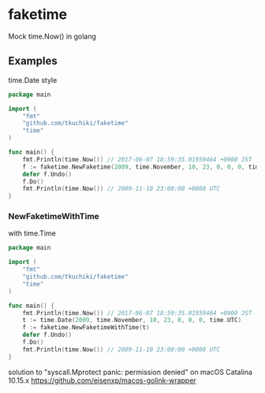 # faketime
Mock time.Now() in golang

## Examples

time.Date style

```go
package main

import (
	"fmt"
	"github.com/tkuchiki/faketime"
	"time"
)

func main() {
	fmt.Println(time.Now()) // 2017-06-07 18:59:35.01959464 +0900 JST
	f := faketime.NewFaketime(2009, time.November, 10, 23, 0, 0, 0, time.UTC)
	defer f.Undo()
	f.Do()
	fmt.Println(time.Now()) // 2009-11-10 23:00:00 +0000 UTC
}
```

### NewFaketimeWithTime

with time.Time

```go
package main

import (
	"fmt"
	"github.com/tkuchiki/faketime"
	"time"
)

func main() {
	fmt.Println(time.Now()) // 2017-06-07 18:59:35.01959464 +0900 JST
    t := time.Date(2009, time.November, 10, 23, 0, 0, 0, time.UTC)
	f := faketime.NewFaketimeWithTime(t)
	defer f.Undo()
	f.Do()
	fmt.Println(time.Now()) // 2009-11-10 23:00:00 +0000 UTC
}
```


solution to "syscall.Mprotect panic: permission denied" on macOS Catalina 10.15.x
https://github.com/eisenxp/macos-golink-wrapper
